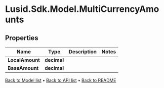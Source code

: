 # Lusid.Sdk.Model.MultiCurrencyAmounts

## Properties

Name | Type | Description | Notes
------------ | ------------- | ------------- | -------------
**LocalAmount** | **decimal** |  | 
**BaseAmount** | **decimal** |  | 

[Back to Model list](../README.md#documentation-for-models) &#8226; [Back to API list](../README.md#documentation-for-api-endpoints) &#8226; [Back to README](../README.md)

